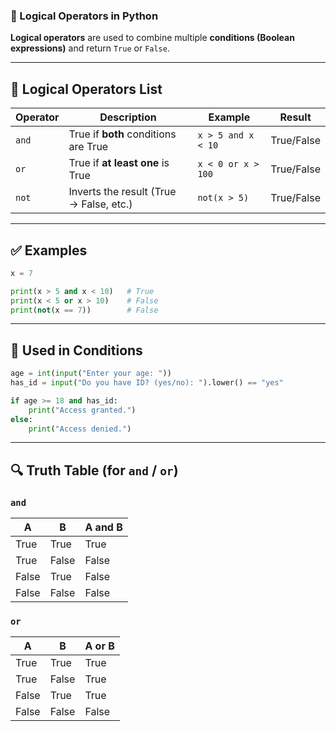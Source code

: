 ### 🔗 Logical Operators in Python

**Logical operators** are used to combine multiple **conditions (Boolean expressions)** and return `True` or `False`.

---

## 🔹 Logical Operators List

| Operator | Description                             | Example            | Result     |
| -------- | --------------------------------------- | ------------------ | ---------- |
| `and`    | True if **both** conditions are True    | `x > 5 and x < 10` | True/False |
| `or`     | True if **at least one** is True        | `x < 0 or x > 100` | True/False |
| `not`    | Inverts the result (True → False, etc.) | `not(x > 5)`       | True/False |

---

## ✅ Examples

```python
x = 7

print(x > 5 and x < 10)   # True
print(x < 5 or x > 10)    # False
print(not(x == 7))        # False
```

---

## 🧠 Used in Conditions

```python
age = int(input("Enter your age: "))
has_id = input("Do you have ID? (yes/no): ").lower() == "yes"

if age >= 18 and has_id:
    print("Access granted.")
else:
    print("Access denied.")
```

---

## 🔍 Truth Table (for `and` / `or`)

### `and`

| A     | B     | A and B |
| ----- | ----- | ------- |
| True  | True  | True    |
| True  | False | False   |
| False | True  | False   |
| False | False | False   |

### `or`

| A     | B     | A or B |
| ----- | ----- | ------ |
| True  | True  | True   |
| True  | False | True   |
| False | True  | True   |
| False | False | False  |

